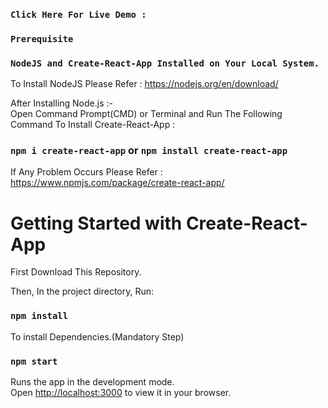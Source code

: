 ### `Click Here For Live Demo : `


### `Prerequisite`

### `NodeJS and Create-React-App Installed on Your Local System.`

To Install NodeJS Please Refer : https://nodejs.org/en/download/

After Installing Node.js :- \
Open Command Prompt(CMD) or Terminal and Run The Following Command To Install Create-React-App :

### `npm i create-react-app` or `npm install create-react-app`

If Any Problem Occurs Please Refer : https://www.npmjs.com/package/create-react-app/

# Getting Started with Create-React-App

First Download This Repository.

Then, In the project directory, Run:

### `npm install`

To install Dependencies.(Mandatory Step)

### `npm start`

Runs the app in the development mode.\
Open [http://localhost:3000](http://localhost:3000) to view it in your browser.

